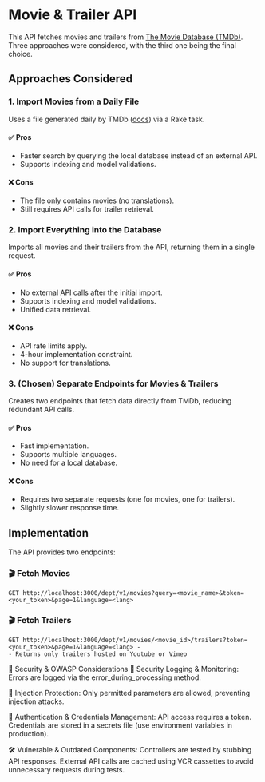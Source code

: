 # Movie & Trailer API  

This API fetches movies and trailers from [The Movie Database (TMDb)](https://www.themoviedb.org/).  
Three approaches were considered, with the third one being the final choice.  

## Approaches Considered  

### 1. Import Movies from a Daily File  
Uses a file generated daily by TMDb ([docs](https://developer.themoviedb.org/docs/daily-id-exports)) via a Rake task.  

#### ✅ Pros  
- Faster search by querying the local database instead of an external API.  
- Supports indexing and model validations.  

#### ❌ Cons  
- The file only contains movies (no translations).  
- Still requires API calls for trailer retrieval.  

### 2. Import Everything into the Database  
Imports all movies and their trailers from the API, returning them in a single request.  

#### ✅ Pros  
- No external API calls after the initial import.  
- Supports indexing and model validations.  
- Unified data retrieval.  

#### ❌ Cons  
- API rate limits apply.  
- 4-hour implementation constraint.  
- No support for translations.  

### 3. **(Chosen) Separate Endpoints for Movies & Trailers**  
Creates two endpoints that fetch data directly from TMDb, reducing redundant API calls.  

#### ✅ Pros  
- Fast implementation.  
- Supports multiple languages.  
- No need for a local database.  

#### ❌ Cons  
- Requires two separate requests (one for movies, one for trailers).  
- Slightly slower response time.  

## Implementation  

The API provides two endpoints:  

### 🎬 Fetch Movies  
```
GET http://localhost:3000/dept/v1/movies?query=<movie_name>&token=<your_token>&page=1&language=<lang>
```

### 🎬 Fetch Trailers
```
GET http://localhost:3000/dept/v1/movies/<movie_id>/trailers?token=<your_token>&page=1&language=<lang> -
- Returns only trailers hosted on Youtube or Vimeo
```

🔐 Security & OWASP Considerations
📌 Security Logging & Monitoring:
Errors are logged via the error_during_processing method.

🚫 Injection Protection:
Only permitted parameters are allowed, preventing injection attacks.

🔑 Authentication & Credentials Management:
API access requires a token.
Credentials are stored in a secrets file (use environment variables in production).

🛠️ Vulnerable & Outdated Components:
Controllers are tested by stubbing API responses.
External API calls are cached using VCR cassettes to avoid unnecessary requests during tests.

